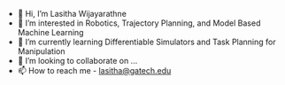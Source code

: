 - 👋 Hi, I’m Lasitha Wijayarathne
- 👀 I’m interested in Robotics, Trajectory Planning, and Model Based Machine Learning
- 🌱 I’m currently learning Differentiable Simulators and Task Planning for Manipulation
- 💞️ I’m looking to collaborate on ...
- 📫 How to reach me - lasitha@gatech.edu

<!---
lasithagt/lasithagt is a ✨ special ✨ repository because its `README.md` (this file) appears on your GitHub profile.
You can click the Preview link to take a look at your changes.
--->
